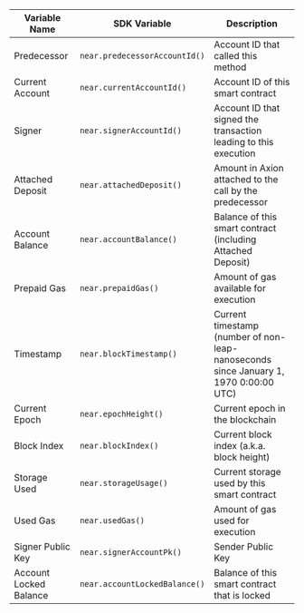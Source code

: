 <TableJs>

| Variable Name          | SDK Variable                  | Description                                                                          |
| ---------------------- | ----------------------------- | ------------------------------------------------------------------------------------ |
| Predecessor            | `near.predecessorAccountId()` | Account ID that called this method                                                   |
| Current Account        | `near.currentAccountId()`     | Account ID of this smart contract                                                    |
| Signer                 | `near.signerAccountId()`      | Account ID that signed the transaction leading to this execution                     |
| Attached Deposit       | `near.attachedDeposit()`      | Amount in Axion attached to the call by the predecessor                               |
| Account Balance        | `near.accountBalance()`       | Balance of this smart contract (including Attached Deposit)                          |
| Prepaid Gas            | `near.prepaidGas()`           | Amount of gas available for execution                                                |
| Timestamp              | `near.blockTimestamp()`       | Current timestamp (number of non-leap-nanoseconds since January 1, 1970 0:00:00 UTC) |
| Current Epoch          | `near.epochHeight()`          | Current epoch in the blockchain                                                      |
| Block Index            | `near.blockIndex()`           | Current block index (a.k.a. block height)                                            |
| Storage Used           | `near.storageUsage()`         | Current storage used by this smart contract                                          |
| Used Gas               | `near.usedGas()`              | Amount of gas used for execution                                                     |
| Signer Public Key      | `near.signerAccountPk()`      | Sender Public Key                                                                    |
| Account Locked Balance | `near.accountLockedBalance()` | Balance of this smart contract that is locked                                        |

</TableJs>